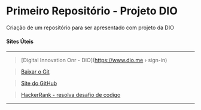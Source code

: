 # Primeiro Repositório - Projeto DIO
Criação de um repositório para ser apresentado com projeto da DIO


#### Sites Úteis
___
>[Digital Innovation Onr - DIO](https://www.dio.me › sign-in)

>[Baixar o Git](https://git-scm.com/downloads)

>[Site do GitHub](https://github.com)

>[HackerRank - resolva desafio de codigo](https://www.hackerrank.com/access-account/)
___
